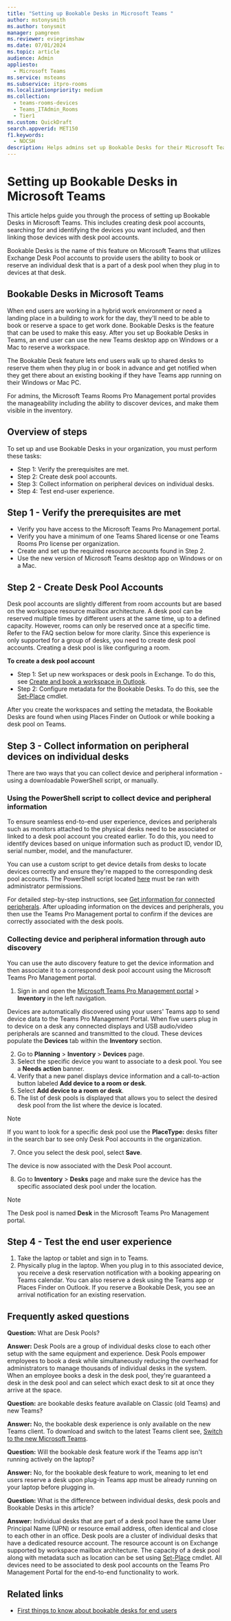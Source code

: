 ```yaml
---
title: "Setting up Bookable Desks in Microsoft Teams "  
author: mstonysmith
ms.author: tonysmit
manager: pamgreen
ms.reviewer: eviegrimshaw
ms.date: 07/01/2024  
ms.topic: article
audience: Admin
appliesto: 
  - Microsoft Teams
ms.service: msteams  
ms.subservice: itpro-rooms
ms.localizationpriority: medium
ms.collection: 
  - teams-rooms-devices
  - Teams_ITAdmin_Rooms
  - Tier1
ms.custom: QuickDraft 
search.appverid: MET150  
f1.keywords:
  - NOCSH  
description: Helps admins set up Bookable Desks for their Microsoft Teams organization.
---
```


  # Setting up Bookable Desks in Microsoft Teams

This article helps guide you through the process of setting up Bookable Desks in Microsoft Teams. This includes creating desk pool accounts, searching for and identifying the devices you want included, and then linking those devices with desk pool accounts.

Bookable Desks is the name of this feature on Microsoft Teams that utilizes Exchange Desk Pool accounts to provide users the ability to book or reserve an individual desk that is a part of a desk pool when they plug in to devices at that desk.

## Bookable Desks in Microsoft Teams

When end users are working in a hybrid work environment or need a landing place in a building to work for the day, they'll need to be able to book or reserve a space to get work done. Bookable Desks is the feature that can be used to make this easy. After you set up Bookable Desks in Teams, an end user can use the new Teams desktop app on Windows or a Mac to reserve a workspace.

The Bookable Desk feature lets end users walk up to shared desks to reserve them when they plug in or book in advance and get notified when they get there about an existing booking if they have Teams app running on their Windows or Mac PC. 

For admins, the Microsoft Teams Rooms Pro Management portal provides the manageability including the ability to discover devices, and make them visible in the inventory.

## Overview of steps  

To set up and use Bookable Desks in your organization, you must perform these tasks:

- Step 1: Verify the prerequisites are met.
- Step 2: Create desk pool accounts.
- Step 3: Collect information on peripheral devices on individual desks.
- Step 4: Test end-user experience.

## Step 1 - Verify the prerequisites are met

- Verify you have access to the Microsoft Teams Pro Management portal.
- Verify you have a minimum of one Teams Shared license or one Teams Rooms Pro license per organization.
- Create and set up the required resource accounts found in Step 2.
- Use the new version of Microsoft Teams desktop app on Windows or on a Mac.

## Step 2 - Create Desk Pool Accounts

Desk pool accounts are slightly different from room accounts but are based on the workspace resource mailbox architecture. A desk pool can be reserved multiple times by different users at the same time, up to a defined capacity. However, rooms can only be reserved once at a specific time. Refer to the FAQ section below for more clarity. Since this experience is only supported for a group of desks, you need to create desk pool accounts. Creating a desk pool is like configuring a room.

**To create a desk pool account**

- Step 1: Set up new workspaces or desk pools in Exchange. To do this, see [Create and book a workspace in Outlook](/exchange/troubleshoot/outlook-issues/create-book-workspace-outlook).
- Step 2: Configure metadata for the Bookable Desks. To do this, see the [Set-Place](/powershell/module/exchange/set-place) cmdlet.

After you create the workspaces and setting the metadata, the Bookable Desks are found when using Places Finder on Outlook or while booking a desk pool on Teams.  

## Step 3 - Collect information on peripheral devices on individual desks

There are two ways that you can collect device and peripheral information - using a downloadable PowerShell script, or manually.

### Using the PowerShell script to collect device and peripheral information

To ensure seamless end-to-end user experience, devices and peripherals such as monitors attached to the physical desks need to be associated or linked to a desk pool account you created earlier. To do this, you need to identify devices based on unique information such as product ID, vendor ID, serial number, model, and the manufacturer.

You can use a custom script to get device details from desks to locate devices correctly and ensure they're mapped to the corresponding desk pool accounts. The PowerShell script located [here](https://www.microsoft.com/en-us/download/details.aspx?id=106063) must be ran with administrator permissions.

For detailed step-by-step instructions, see [Get information for connected peripherals](../rooms/get-peripheral-information.md). After uploading information on the devices and peripherals, you then use the Teams Pro Management portal to confirm if the devices are correctly associated with the desk pools.

### Collecting device and peripheral information through auto discovery

You can use the auto discovery feature to get the device information and then associate it to a correspond desk pool account using the Microsoft Teams Pro Management portal.

1. Sign in and open the [Microsoft Teams Pro Management portal](https://portal.rooms.microsoft.com/) > **Inventory** in the left navigation.

Devices are automatically discovered using your users' Teams app to send device data to the Teams Pro Management Portal. When five users plug in to device on a desk any connected displays and USB audio/video peripherals are scanned and transmitted to the cloud. These devices populate the **Devices** tab within the **Inventory** section.

2. Go to **Planning** > **Inventory** > **Devices** page.
3. Select the specific device you want to associate to a desk pool. You see a **Needs action** banner.
4. Verify that a new panel displays device information and a call-to-action button labeled **Add device to a room or desk**.
5. Select **Add device to a room or desk**.
6. The list of desk pools is displayed that allows you to select the desired desk pool from the list where the device is located. 

> [!NOTE]
> If you want to look for a specific desk pool use the **PlaceType:** desks filter in the search bar to see only Desk Pool accounts in the organization.

7. Once you select the desk pool, select **Save**.

The device is now associated with the Desk Pool account.

8. Go to **Inventory** > **Desks** page and make sure the device has the specific associated desk pool under the location.

> [!NOTE]
> The Desk pool is named **Desk** in the Microsoft Teams Pro Management portal.  

## Step 4 - Test the end user experience

1. Take the laptop or tablet and sign in to Teams.
2. Physically plug in the laptop. When you plug in to this associated device, you receive a desk reservation notification with a booking appearing on Teams calendar. You can also reserve a desk using the Teams app or Places Finder on Outlook. If you reserve a Bookable Desk, you see an arrival notification for an existing reservation.  

## Frequently asked questions

**Question:** What are Desk Pools?  

**Answer:** Desk Pools are a group of individual desks close to each other setup with the same equipment and experience. Desk Pools empower employees to book a desk while simultaneously reducing the overhead for administrators to manage thousands of individual desks in the system. When an employee books a desk in the desk pool, they're guaranteed a desk in the desk pool and can select which exact desk to sit at once they arrive at the space.

**Question:** are bookable desks feature available on Classic (old Teams) and new Teams?  

**Answer:** No, the bookable desk experience is only available on the new Teams client. To download and switch to the latest Teams client see, [Switch to the new Microsoft Teams](https://adoption.microsoft.com/new-microsoft-teams/).

**Question:** Will the bookable desk feature work if the Teams app isn't running actively on the laptop?  

**Answer:** No, for the bookable desk feature to work, meaning to let end users reserve a desk upon plug-in Teams app must be already running on your laptop before plugging in.  

**Question:** What is the difference between individual desks, desk pools and Bookable Desks in this article?

**Answer:** Individual desks that are part of a desk pool have the same User Principal Name (UPN) or resource email address, often identical and close to each other in an office. Desk pools are a cluster of individual desks that have a dedicated resource account. The resource account is on Exchange supported by workspace mailbox architecture. The capacity of a desk pool along with metadata such as location can be set using [Set-Place](/powershell/module/exchange/set-place) cmdlet. All devices need to be associated to desk pool accounts on the Teams Pro Management Portal for the end-to-end functionality to work.
## Related links

- [First things to know about bookable desks for end users](https://support.microsoft.com/office/first-things-to-know-about-bookable-desks-5d10c217-1205-48a1-a883-ff4533f4ae71)

